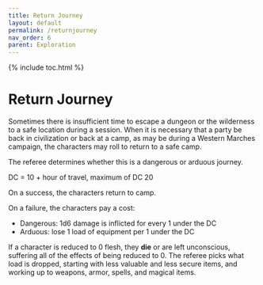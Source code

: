 ```yaml
---
title: Return Journey
layout: default
permalink: /returnjourney
nav_order: 6
parent: Exploration
---
```

{% include toc.html %}

# Return Journey 

Sometimes there is insufficient time to escape a dungeon or the wilderness to a safe location during a session. When it is necessary that a party be back in civilization or back at a camp, as may be during a Western Marches campaign, the characters may roll to return to a safe camp. 

The referee determines whether this is a dangerous or arduous journey.

DC = 10 + hour of travel, maximum of DC 20

On a success, the characters return to camp. 

On a failure, the characters pay a cost: 

- Dangerous: 1d6 damage is inflicted for every 1 under the DC
- Arduous: lose 1 load of equipment per 1 under the DC

If a character is reduced to 0 flesh, they **die** or are left unconscious, suffering all of the effects of being reduced to 0. The referee picks what load is dropped, starting with less valuable and less secure items, and working up to weapons, armor, spells, and magical items.

